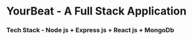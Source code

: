 # YourBeat  -   A Full Stack Application
<h3>Tech Stack - Node js + Express js + React js + MongoDb</h3>
